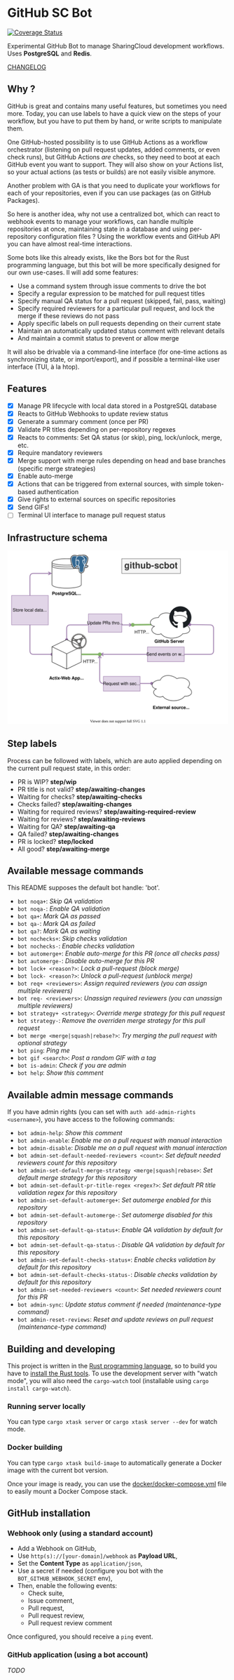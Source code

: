 # GitHub SC Bot

[![Coverage Status](https://coveralls.io/repos/github/sharingcloud/github-scbot/badge.svg)](https://coveralls.io/github/sharingcloud/github-scbot)

Experimental GitHub Bot to manage SharingCloud development workflows.  
Uses **PostgreSQL** and **Redis**.

[CHANGELOG](./CHANGELOG.md)

## Why ?

GitHub is great and contains many useful features, but sometimes you need more.
Today, you can use labels to have a quick view on the steps of your workflow,
but you have to put them by hand, or write scripts to manipulate them.

One GitHub-hosted possibility is to use GitHub Actions as a workflow orchestrator
(listening on pull request updates, added comments, or even check runs), but GitHub Actions _are_ checks,
so they need to boot at each GitHub event you want to support. They will also show on your Actions list,
so your actual actions (as tests or builds) are not easily visible anymore.

Another problem with GA is that you need to duplicate your workflows for each of your repositories, even if you can use packages
(as on GitHub Packages).

So here is another idea, why not use a centralized bot, which can react to webhook events to manage your workflows, can handle multiple repositories at once,
maintaining state in a database and using per-repository configuration files ? Using the workflow events and GitHub API you can have almost real-time interactions.

Some bots like this already exists, like the Bors bot for the Rust programming language, but this bot will be more specifically designed for our own use-cases.
Il will add some features:

- Use a command system through issue comments to drive the bot
- Specify a regular expression to be matched for pull request titles
- Specify manual QA status for a pull request (skipped, fail, pass, waiting)
- Specify required reviewers for a particular pull request, and lock the merge if these reviews do not pass
- Apply specific labels on pull requests depending on their current state
- Maintain an automatically updated status comment with relevant details
- And maintain a commit status to prevent or allow merge

It will also be drivable via a command-line interface (for one-time actions as synchronizing state, or
import/export), and if possible a terminal-like user interface (TUI, à la htop).

## Features

- [x] Manage PR lifecycle with local data stored in a PostgreSQL database
- [x] Reacts to GitHub Webhooks to update review status
- [x] Generate a summary comment (once per PR)
- [x] Validate PR titles depending on per-repository regexes
- [x] Reacts to comments: Set QA status (or skip), ping, lock/unlock, merge, etc.
- [x] Require mandatory reviewers
- [x] Merge support with merge rules depending on head and base branches (specific merge strategies)
- [x] Enable auto-merge
- [x] Actions that can be triggered from external sources, with simple token-based authentication
- [x] Give rights to external sources on specific repositories
- [x] Send GIFs!
- [ ] Terminal UI interface to manage pull request status

## Infrastructure schema

![Infastructure](./docs/infrastructure.svg)

## Step labels

Process can be followed with labels, which are auto applied depending on the current pull request state, in this order:

- PR is WIP? **step/wip**
- PR title is not valid? **step/awaiting-changes**
- Waiting for checks? **step/awaiting-checks**
- Checks failed? **step/awaiting-changes**
- Waiting for required reviews? **step/awaiting-required-review**
- Waiting for reviews? **step/awaiting-reviews**
- Waiting for QA? **step/awaiting-qa**
- QA failed? **step/awaiting-changes**
- PR is locked? **step/locked**
- All good? **step/awaiting-merge**

## Available message commands

This README supposes the default bot handle: 'bot'.

- `bot noqa+`: _Skip QA validation_
- `bot noqa-`: _Enable QA validation_
- `bot qa+`: _Mark QA as passed_
- `bot qa-`: _Mark QA as failed_
- `bot qa?`: _Mark QA as waiting_
- `bot nochecks+`: _Skip checks validation_
- `bot nochecks-`: _Enable checks validation_
- `bot automerge+`: _Enable auto-merge for this PR (once all checks pass)_
- `bot automerge-`: _Disable auto-merge for this PR_
- `bot lock+ <reason?>`: _Lock a pull-request (block merge)_
- `bot lock- <reason?>`: _Unlock a pull-request (unblock merge)_
- `bot req+ <reviewers>`: _Assign required reviewers (you can assign multiple reviewers)_
- `bot req- <reviewers>`: _Unassign required reviewers (you can unassign multiple reviewers)_
- `bot strategy+ <strategy>`: _Override merge strategy for this pull request_
- `bot strategy-`: _Remove the overriden merge strategy for this pull request_
- `bot merge <merge|squash|rebase?>`: _Try merging the pull request with optional strategy_
- `bot ping`: _Ping me_
- `bot gif <search>`: _Post a random GIF with a tag_
- `bot is-admin`: _Check if you are admin_
- `bot help`: _Show this comment_

## Available admin message commands

If you have admin rights (you can set with `auth add-admin-rights <username>`), you have access to the following commands:

- `bot admin-help`: _Show this comment_
- `bot admin-enable`: _Enable me on a pull request with manual interaction_
- `bot admin-disable`: _Disable me on a pull request with manual interaction_
- `bot admin-set-default-needed-reviewers <count>`: _Set default needed reviewers count for this repository_
- `bot admin-set-default-merge-strategy <merge|squash|rebase>`: _Set default merge strategy for this repository_
- `bot admin-set-default-pr-title-regex <regex?>`: _Set default PR title validation regex for this repository_
- `bot admin-set-default-automerge+`: _Set automerge enabled for this repository_
- `bot admin-set-default-automerge-`: _Set automerge disabled for this repository_
- `bot admin-set-default-qa-status+`: _Enable QA validation by default for this repository_
- `bot admin-set-default-qa-status-`: _Disable QA validation by default for this repository_
- `bot admin-set-default-checks-status+`: _Enable checks validation by default for this repository_
- `bot admin-set-default-checks-status-`: _Disable checks validation by default for this repository_
- `bot admin-set-needed-reviewers <count>`: _Set needed reviewers count for this PR_
- `bot admin-sync`: _Update status comment if needed (maintenance-type command)_
- `bot admin-reset-reviews`: _Reset and update reviews on pull request (maintenance-type command)_

## Building and developing

This project is written in the [Rust programming language](https://www.rust-lang.org/), so to build you have to [install the Rust tools](https://www.rust-lang.org/tools/install).
To use the development server with "watch mode", you will also need the `cargo-watch` tool (installable using `cargo install cargo-watch`).

### Running server locally

You can type `cargo xtask server` or `cargo xtask server --dev` for watch mode.

### Docker building

You can type `cargo xtask build-image` to automatically generate a Docker image with the current bot version.

Once your image is ready, you can use the [docker/docker-compose.yml](./docker/docker-compose.yml) file to easily mount a Docker Compose stack.

## GitHub installation

### Webhook only (using a standard account)

- Add a Webhook on GitHub,
- Use `http(s)://[your-domain]/webhook` as **Payload URL**,
- Set the **Content Type** as `application/json`,
- Use a secret if needed (configure you bot with the `BOT_GITHUB_WEBHOOK_SECRET` env),
- Then, enable the following events:
    - Check suite,
    - Issue comment,
    - Pull request,
    - Pull request review,
    - Pull request review comment

Once configured, you should receive a `ping` event.

### GitHub application (using a bot account)

*TODO*

